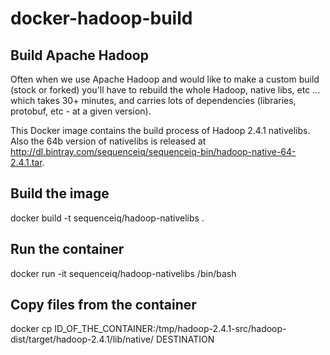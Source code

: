 docker-hadoop-build
===================

## Build Apache Hadoop
Often when we use Apache Hadoop and would like to make a custom build (stock or forked) you'll have to rebuild the whole Hadoop, native libs, etc ... which takes 30+ minutes, and carries lots of dependencies (libraries, protobuf, etc - at a given version).

This Docker image contains the build process of Hadoop 2.4.1 nativelibs. Also the 64b version of nativelibs is released at http://dl.bintray.com/sequenceiq/sequenceiq-bin/hadoop-native-64-2.4.1.tar.

## Build the image 
docker build -t sequenceiq/hadoop-nativelibs .

## Run the container
docker run -it sequenceiq/hadoop-nativelibs /bin/bash

## Copy files from the container
docker cp ID_OF_THE_CONTAINER:/tmp/hadoop-2.4.1-src/hadoop-dist/target/hadoop-2.4.1/lib/native/ DESTINATION
